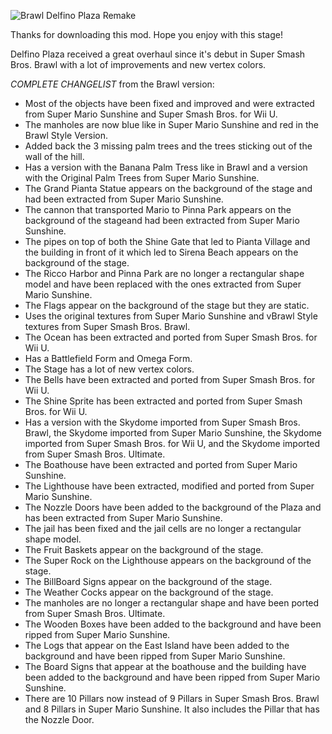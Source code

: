 ![Brawl Delfino Plaza Remake](https://github.com/Lilothestitch16/Delfino-Plaza-Super-Smash-Bros.-Brawl-Remake/assets/8963276/b435fe18-938e-4c04-b908-ade4827c1358)

Thanks for downloading this mod. Hope you enjoy with this stage!

Delfino Plaza received a great overhaul since it's debut in Super Smash Bros. Brawl with a lot of improvements and new vertex colors.

*COMPLETE CHANGELIST* from the Brawl version:
- Most of the objects have been fixed and improved and were extracted from Super Mario Sunshine and Super Smash Bros. for Wii U.
- The manholes are now blue like in Super Mario Sunshine and red in the Brawl Style Version.
- Added back the 3 missing palm trees and the trees sticking out of the wall of the hill.
- Has a version with the Banana Palm Tress like in Brawl and a version with the Original Palm Trees from Super Mario Sunshine.
- The Grand Pianta Statue appears on the background of the stage and had been extracted from Super Mario Sunshine.
- The cannon that transported Mario to Pinna Park appears on the background of the stageand had been extracted from Super Mario Sunshine.
- The pipes on top of both the Shine Gate that led to Pianta Village and the building in front of it which led to Sirena Beach appears on the background of the stage.
- The Ricco Harbor and Pinna Park are no longer a rectangular shape model and have been replaced with the ones extracted from Super Mario Sunshine.
- The Flags appear on the background of the stage but they are static.
- Uses the original textures from Super Mario Sunshine and vBrawl Style textures from Super Smash Bros. Brawl.
- The Ocean has been extracted and ported from Super Smash Bros. for Wii U.
- Has a Battlefield Form and Omega Form.
- The Stage has a lot of new vertex colors.
- The Bells have been extracted and ported from Super Smash Bros. for Wii U.
- The Shine Sprite has been extracted and ported from Super Smash Bros. for Wii U.
- Has a version with the Skydome imported from Super Smash Bros. Brawl, the Skydome imported from Super Mario Sunshine, the Skydome imported from Super Smash Bros. for Wii U, and the Skydome imported from Super Smash Bros. Ultimate.
- The Boathouse have been extracted and ported from Super Mario Sunshine.
- The Lighthouse have been extracted, modified and ported from Super Mario Sunshine.
- The Nozzle Doors have been added to the background of the Plaza and has been extracted from Super Mario Sunshine.
- The jail has been fixed and the jail cells are no longer a rectangular shape model.
- The Fruit Baskets appear on the background of the stage.
- The Super Rock on the Lighthouse appears on the background of the stage.
- The BillBoard Signs appear on the background of the stage.
- The Weather Cocks appear on the background of the stage.
- The manholes are no longer a rectangular shape and have been ported from Super Smash Bros. Ultimate.
- The Wooden Boxes have been added to the background and have been ripped from Super Mario Sunshine.
- The Logs that appear on the East Island have been added to the background and have been ripped from Super Mario Sunshine.
- The Board Signs that appear at the boathouse and the building have been added to the background and have been ripped from Super Mario Sunshine.
- There are 10 Pillars now instead of 9 Pillars in Super Smash Bros. Brawl and 8 Pillars in Super Mario Sunshine. It also includes the Pillar that has the Nozzle Door.
